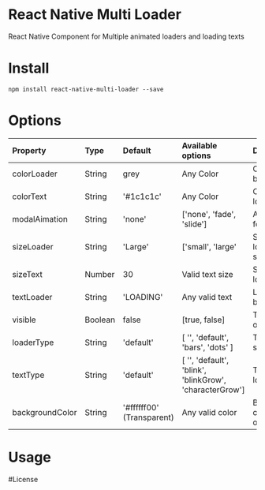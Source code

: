 # React Native Multi Loader
React Native Component for Multiple animated loaders and loading texts 

# Install
`npm install react-native-multi-loader --save`

# Options
| Property | Type | Default | Available options| Description |
| :---------- |:----------| :-----|:-------|:-------|
| colorLoader     | String | grey| Any Color | Color of loading bars,spinner,dots |
| colorText      | String      |   '#1c1c1c'|Any Color | Color of the loading text |
| modalAimation | String      |    'none'| ['none', 'fade', 'slide'] | Animation Type for overlay |
| sizeLoader      | String      |   'Large'|['small', 'large' | Size of the loading spinner,bar,dots |
| sizeText | Number | 30 | Valid text size | Size of the loading text |
| textLoader| String | 'LOADING' | Any valid text | Loading Text to be displayed |
| visible | Boolean | false | [true, false] | To show/hide the overlay loader |
| loaderType | String | 'default' | [ '', 'default', 'bars', 'dots' ] | Type of the spinner |
| textType | String | 'default' | [ '', 'default', 'blink', 'blinkGrow', 'characterGrow'] | Type of the loading text |
| backgroundColor | String | '#ffffff00' (Transparent)| Any valid color | Background color of the overlay |

# Usage

#License
